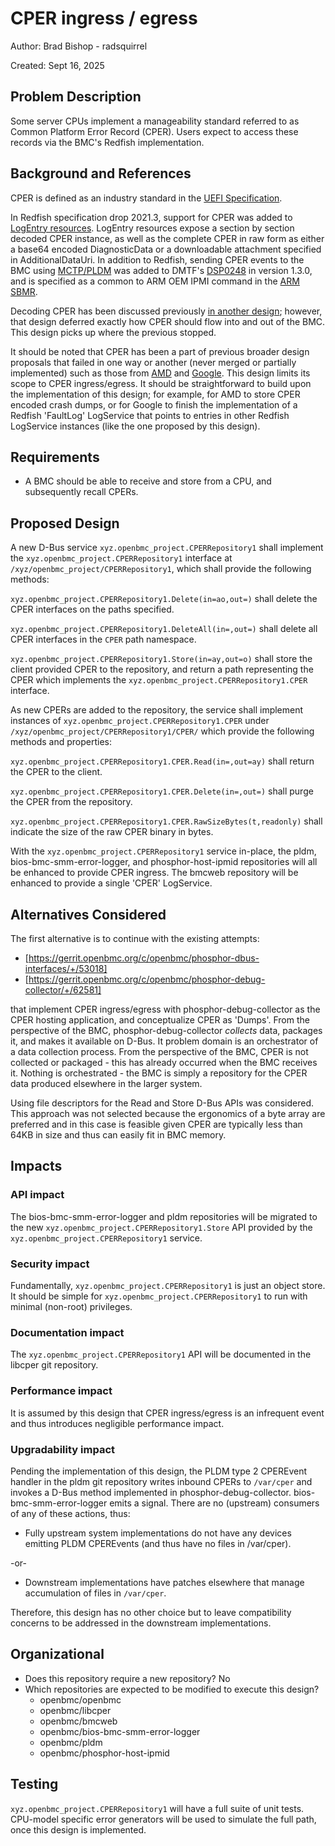 # CPER ingress / egress

Author: Brad Bishop - radsquirrel

Created: Sept 16, 2025

## Problem Description

Some server CPUs implement a manageability standard referred to as Common
Platform Error Record (CPER). Users expect to access these records via the BMC's
Redfish implementation.

## Background and References

CPER is defined as an industry standard in the [UEFI Specification][uefi_spec].

In Redfish specification drop 2021.3, support for CPER was added to [LogEntry
resources][logentry]. LogEntry resources expose a section by section decoded
CPER instance, as well as the complete CPER in raw form as either a base64
encoded DiagnosticData or a downloadable attachment specified in
AdditionalDataUri. In addition to Redfish, sending CPER events to the BMC using
[MCTP/PLDM][cperevent] was added to DMTF's [DSP0248][DSP0248] in version 1.3.0,
and is specified as a common to ARM OEM IPMI command in the [ARM
SBMR][arm_sbmr].

Decoding CPER has been discussed previously [in another
design][cper-records.md]; however, that design deferred exactly how CPER should
flow into and out of the BMC. This design picks up where the previous stopped.

It should be noted that CPER has been a part of previous broader design
proposals that failed in one way or another (never merged or partially
implemented) such as those from [AMD][amd_ras] and [Google][google_ras]. This
design limits its scope to CPER ingress/egress. It should be straightforward to
build upon the implementation of this design; for example, for AMD to store CPER
encoded crash dumps, or for Google to finish the implementation of a Redfish
'FaultLog' LogService that points to entries in other Redfish LogService
instances (like the one proposed by this design).

## Requirements

- A BMC should be able to receive and store from a CPU, and subsequently recall
  CPERs.

## Proposed Design

A new D-Bus service `xyz.openbmc_project.CPERRepository1` shall implement the
`xyz.openbmc_project.CPERRepository1` interface at
`/xyz/openbmc_project/CPERRepository1`, which shall provide the following
methods:

`xyz.openbmc_project.CPERRepository1.Delete(in=ao,out=)` shall delete the CPER
interfaces on the paths specified.

`xyz.openbmc_project.CPERRepository1.DeleteAll(in=,out=)` shall delete all CPER
interfaces in the `CPER` path namespace.

`xyz.openbmc_project.CPERRepository1.Store(in=ay,out=o)` shall store the client
provided CPER to the repository, and return a path representing the CPER which
implements the `xyz.openbmc_project.CPERRepository1.CPER` interface.

As new CPERs are added to the repository, the service shall implement instances
of `xyz.openbmc_project.CPERRepository1.CPER` under
`/xyz/openbmc_project/CPERRepository1/CPER/` which provide the following methods
and properties:

`xyz.openbmc_project.CPERRepository1.CPER.Read(in=,out=ay)` shall return the
CPER to the client.

`xyz.openbmc_project.CPERRepository1.CPER.Delete(in=,out=)` shall purge the CPER
from the repository.

`xyz.openbmc_project.CPERRepository1.CPER.RawSizeBytes(t,readonly)` shall
indicate the size of the raw CPER binary in bytes.

With the `xyz.openbmc_project.CPERRepository1` service in-place, the pldm,
bios-bmc-smm-error-logger, and phosphor-host-ipmid repositories will all be
enhanced to provide CPER ingress. The bmcweb repository will be enhanced to
provide a single 'CPER' LogService.

## Alternatives Considered

The first alternative is to continue with the existing attempts:

- [https://gerrit.openbmc.org/c/openbmc/phosphor-dbus-interfaces/+/53018]
- [https://gerrit.openbmc.org/c/openbmc/phosphor-debug-collector/+/62581]

that implement CPER ingress/egress with phosphor-debug-collector as the CPER
hosting application, and conceptualize CPER as 'Dumps'. From the perspective of
the BMC, phosphor-debug-collector _collects_ data, packages it, and makes it
available on D-Bus. It problem domain is an orchestrator of a data collection
process. From the perspective of the BMC, CPER is not collected or packaged -
this has already occurred when the BMC receives it. Nothing is orchestrated -
the BMC is simply a repository for the CPER data produced elsewhere in the
larger system.

Using file descriptors for the Read and Store D-Bus APIs was considered. This
approach was not selected because the ergonomics of a byte array are preferred
and in this case is feasible given CPER are typically less than 64KB in size and
thus can easily fit in BMC memory.

## Impacts

### API impact

The bios-bmc-smm-error-logger and pldm repositories will be migrated to the new
`xyz.openbmc_project.CPERRepository1.Store` API provided by the
`xyz.openbmc_project.CPERRepository1` service.

### Security impact

Fundamentally, `xyz.openbmc_project.CPERRepository1` is just an object store. It
should be simple for `xyz.openbmc_project.CPERRepository1` to run with minimal
(non-root) privileges.

### Documentation impact

The `xyz.openbmc_project.CPERRepository1` API will be documented in the libcper
git repository.

### Performance impact

It is assumed by this design that CPER ingress/egress is an infrequent event and
thus introduces negligible performance impact.

### Upgradability impact

Pending the implementation of this design, the PLDM type 2 CPEREvent handler in
the pldm git repository writes inbound CPERs to `/var/cper` and invokes a D-Bus
method implemented in phosphor-debug-collector. bios-bmc-smm-error-logger emits
a signal. There are no (upstream) consumers of any of these actions, thus:

- Fully upstream system implementations do not have any devices emitting PLDM
  CPEREvents (and thus have no files in /var/cper).

-or-

- Downstream implementations have patches elsewhere that manage accumulation of
  files in `/var/cper`.

Therefore, this design has no other choice but to leave compatibility concerns
to be addressed in the downstream implementations.

## Organizational

- Does this repository require a new repository? No
- Which repositories are expected to be modified to execute this design?
  - openbmc/openbmc
  - openbmc/libcper
  - openbmc/bmcweb
  - openbmc/bios-bmc-smm-error-logger
  - openbmc/pldm
  - openbmc/phosphor-host-ipmid

## Testing

`xyz.openbmc_project.CPERRepository1` will have a full suite of unit tests.
CPU-model specific error generators will be used to simulate the full path, once
this design is implemented.

[amd_ras]: https://gerrit.openbmc.org/c/openbmc/docs/+/68440
[google_ras]: https://gerrit.openbmc.org/c/openbmc/docs/+/46567
[arm_sbmr]: https://developer.arm.com/documentation/den0069/latest/
[cperevent]:
  https://www.dmtf.org/sites/default/files/PMCI_CPEREvent_Proposal_v3.pdf
[cper-records.md]:
  https://github.com/openbmc/docs/blob/master/designs/cper-records.md
[DSP0248]: https://www.dmtf.org/dsp/DSP0248
[uefi_spec]: https://uefi.org/specifications
[logentry]:
  https://github.com/DMTF/Redfish-Publications/blob/5b217908b5378b24e4f390c063427d7a707cd308/csdl/LogEntry_v1.xml#L1403
